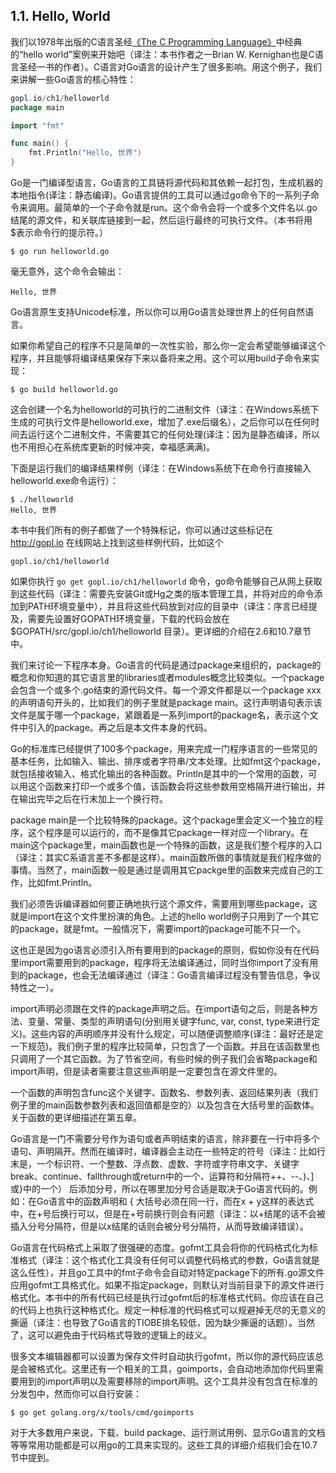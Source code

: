 ## 1.1. Hello, World

我们以1978年出版的C语言圣经[《The C Programming Language》](http://s3-us-west-2.amazonaws.com/belllabs-microsite-dritchie/cbook/index.html)中经典的“hello world”案例来开始吧（译注：本书作者之一Brian W. Kernighan也是C语言圣经一书的作者）。C语言对Go语言的设计产生了很多影响。用这个例子，我们来讲解一些Go语言的核心特性：

```go
gopl.io/ch1/helloworld
package main

import "fmt"

func main() {
	fmt.Println("Hello, 世界")
}
```

Go是一门编译型语言，Go语言的工具链将源代码和其依赖一起打包，生成机器的本地指令(译注：静态编译)。Go语言提供的工具可以通过go命令下的一系列子命令来调用。最简单的一个子命令就是run。这个命令会将一个或多个文件名以.go结尾的源文件，和关联库链接到一起，然后运行最终的可执行文件。（本书将用$表示命令行的提示符。）

```
$ go run helloworld.go
```

毫无意外，这个命令会输出：

```
Hello, 世界
```

Go语言原生支持Unicode标准，所以你可以用Go语言处理世界上的任何自然语言。

如果你希望自己的程序不只是简单的一次性实验，那么你一定会希望能够编译这个程序，并且能够将编译结果保存下来以备将来之用。这个可以用build子命令来实现：

```
$ go build helloworld.go
```

这会创建一个名为helloworld的可执行的二进制文件（译注：在Windows系统下生成的可执行文件是helloworld.exe，增加了.exe后缀名），之后你可以在任何时间去运行这个二进制文件，不需要其它的任何处理(译注：因为是静态编译，所以也不用担心在系统库更新的时候冲突，幸福感满满)。

下面是运行我们的编译结果样例（译注：在Windows系统下在命令行直接输入helloworld.exe命令运行）：

```
$ ./helloworld
Hello, 世界
```

本书中我们所有的例子都做了一个特殊标记，你可以通过这些标记在 http://gopl.io 在线网站上找到这些样例代码，比如这个

```
gopl.io/ch1/helloworld
```

如果你执行 `go get gopl.io/ch1/helloworld` 命令，go命令能够自己从网上获取到这些代码（译注：需要先安装Git或Hg之类的版本管理工具，并将对应的命令添加到PATH环境变量中），并且将这些代码放到对应的目录中（译注：序言已经提及，需要先设置好GOPATH环境变量，下载的代码会放在 $GOPATH/src/gopl.io/ch1/helloworld 目录）。更详细的介绍在2.6和10.7章节中。

我们来讨论一下程序本身。Go语言的代码是通过package来组织的，package的概念和你知道的其它语言里的libraries或者modules概念比较类似。一个package会包含一个或多个.go结束的源代码文件。每一个源文件都是以一个package xxx的声明语句开头的，比如我们的例子里就是package main。这行声明语句表示该文件是属于哪一个package，紧跟着是一系列import的package名，表示这个文件中引入的package。再之后是本文件本身的代码。

Go的标准库已经提供了100多个package，用来完成一门程序语言的一些常见的基本任务，比如输入、输出、排序或者字符串/文本处理。比如fmt这个package，就包括接收输入、格式化输出的各种函数。Println是其中的一个常用的函数，可以用这个函数来打印一个或多个值，该函数会将这些参数用空格隔开进行输出，并在输出完毕之后在行末加上一个换行符。

package main是一个比较特殊的package。这个package里会定义一个独立的程序，这个程序是可以运行的，而不是像其它package一样对应一个library。在main这个package里，main函数也是一个特殊的函数，这是我们整个程序的入口（译注：其实C系语言差不多都是这样）。main函数所做的事情就是我们程序做的事情。当然了，main函数一般是通过是调用其它packge里的函数来完成自己的工作，比如fmt.Println。

我们必须告诉编译器如何要正确地执行这个源文件，需要用到哪些package，这就是import在这个文件里扮演的角色。上述的hello world例子只用到了一个其它的package，就是fmt。一般情况下，需要import的package可能不只一个。

这也正是因为go语言必须引入所有要用到的package的原则，假如你没有在代码里import需要用到的package，程序将无法编译通过，同时当你import了没有用到的package，也会无法编译通过（译注：Go语言编译过程没有警告信息，争议特性之一）。

import声明必须跟在文件的package声明之后。在import语句之后，则是各种方法、变量、常量、类型的声明语句(分别用关键字func, var, const, type来进行定义)。这些内容的声明顺序并没有什么规定，可以随便调整顺序(译注：最好还是定一下规范)。我们例子里的程序比较简单，只包含了一个函数。并且在该函数里也只调用了一个其它函数。为了节省空间，有些时候的例子我们会省略package和import声明，但是读者需要注意这些声明是一定要包含在源文件里的。

一个函数的声明包含func这个关键字、函数名、参数列表、返回结果列表（我们例子里的main函数参数列表和返回值都是空的）以及包含在大括号里的函数体。关于函数的更详细描述在第五章。

Go语言是一门不需要分号作为语句或者声明结束的语言，除非要在一行中将多个语句、声明隔开。然而在编译时，编译器会主动在一些特定的符号（译注：比如行末是，一个标识符、一个整数、浮点数、虚数、字符或字符串文字、关键字break、continue、fallthrough或return中的一个、运算符和分隔符++、--、)、]或}中的一个） 后添加分号，所以在哪里加分号合适是取决于Go语言代码的。例如：在Go语言中的函数声明和 { 大括号必须在同一行，而在x + y这样的表达式中，在+号后换行可以，但是在+号前换行则会有问题（译注：以+结尾的话不会被插入分号分隔符，但是以x结尾的话则会被分号分隔符，从而导致编译错误）。

Go语言在代码格式上采取了很强硬的态度。gofmt工具会将你的代码格式化为标准格式（译注：这个格式化工具没有任何可以调整代码格式的参数，Go语言就是这么任性），并且go工具中的fmt子命令会自动对特定package下的所有.go源文件应用gofmt工具格式化。如果不指定package，则默认对当前目录下的源文件进行格式化。本书中的所有代码已经是执行过gofmt后的标准格式代码。你应该在自己的代码上也执行这种格式化。规定一种标准的代码格式可以规避掉无尽的无意义的撕逼（译注：也导致了Go语言的TIOBE排名较低，因为缺少撕逼的话题）。当然了，这可以避免由于代码格式导致的逻辑上的歧义。

很多文本编辑器都可以设置为保存文件时自动执行gofmt，所以你的源代码应该总是会被格式化。这里还有一个相关的工具，goimports，会自动地添加你代码里需要用到的import声明以及需要移除的import声明。这个工具并没有包含在标准的分发包中，然而你可以自行安装：
```
$ go get golang.org/x/tools/cmd/goimports
```

对于大多数用户来说，下载、build package、运行测试用例、显示Go语言的文档等等常用功能都是可以用go的工具来实现的。这些工具的详细介绍我们会在10.7节中提到。

